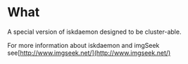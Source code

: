 # What

A special version of iskdaemon designed to be cluster-able.

For more information about iskdaemon and imgSeek see[http://www.imgseek.net/](http://www.imgseek.net/)
